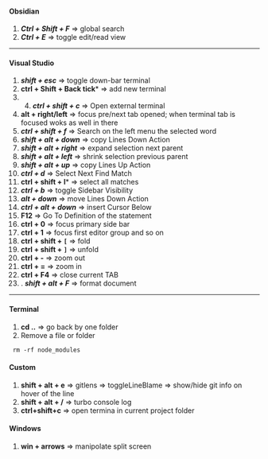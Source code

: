 #### Obsidian
1. ***Ctrl + Shift + F***  => global search
2. ***Ctrl + E***  => toggle edit/read view
---
#### Visual Studio
1. ***shift + esc*** => toggle down-bar terminal
2. **ctrl + Shift + Back tick***  => add new terminal
3. 4. ***ctrl + shift + c*** => Open external terminal
4. **alt + right/left** => focus pre/next tab opened; when terminal tab is focused woks as well in there
5. ***ctrl + shift + f*** => Search on the left menu the selected word
6. ***shift + alt + down*** => copy Lines Down Action
7. ***shift + alt + right*** => expand selection next parent
8. ***shift + alt + left*** => shrink selection previous parent
9.  ***shift + alt + up*** => copy Lines Up Action
10. ***ctrl + d*** => Select Next Find Match
11.  **ctrl + shift + l*** => select all matches
12. ***ctrl + b*** => toggle Sidebar Visibility
13. ***alt + down*** => move Lines Down Action
14. ***ctrl + alt + down*** => insert Cursor Below
15.  **F12** => Go To Definition of the statement
16. **ctrl + 0** => focus primary side bar
17. **ctrl + 1** => focus first editor group and so on
18.  **ctrl + shift + `[`** => fold
19. **ctrl + shift + `]`** => unfold
20. **ctrl + -** => zoom out
21. **ctrl + =** => zoom in
22. **ctrl + F4** => close current TAB
23. . ***shift + alt + F*** => format document

---
#### Terminal
1.   **cd ..** => go back by one folder
2. Remove a file or folder
```console
 rm -rf node_modules
```

#### Custom
1.   **shift + alt + e** => gitlens => toggleLineBlame => show/hide git info on hover of the line
2.  **shift + alt + /** => turbo console log
3. **ctrl+shift+c** => open termina in current project folder

#### Windows
1.   **win + arrows** => manipolate split screen

